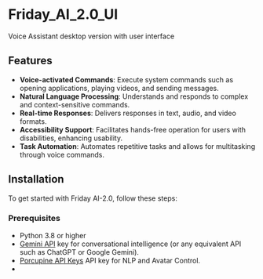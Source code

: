# Friday_AI_2.0_UI
Voice Assistant desktop version with user interface

## Features

- **Voice-activated Commands**: Execute system commands such as opening applications, playing videos, and sending messages.
- **Natural Language Processing**: Understands and responds to complex and context-sensitive commands.
- **Real-time Responses**: Delivers responses in text, audio, and video formats.
- **Accessibility Support**: Facilitates hands-free operation for users with disabilities, enhancing usability.
- **Task Automation**: Automates repetitive tasks and allows for multitasking through voice commands.

## Installation

To get started with Friday AI-2.0, follow these steps:

### Prerequisites

- Python 3.8 or higher
- [Gemini API](https://ai.google.dev/gemini-api/docs/api-key) key for conversational intelligence (or any equivalent API such as ChatGPT or Google Gemini).
- [Porcupine API Keys](https://picovoice.ai/platform/porcupine/) API key for NLP and Avatar Control.
- 

